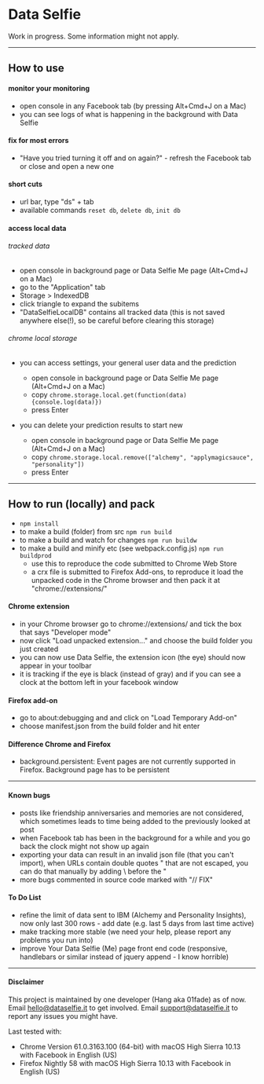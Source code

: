 # Data Selfie

Work in progress. Some information might not apply.

* * *

## How to use

#### monitor your monitoring
- open console in any Facebook tab (by pressing Alt+Cmd+J on a Mac)
- you can see logs of what is happening in the background with Data Selfie

#### fix for most errors
- "Have you tried turning it off and on again?" - refresh the Facebook tab or close and open a new one

#### short cuts
- url bar, type "ds" + tab
- available commands ```reset db```, ```delete db```, ```init db```

#### access local data

###### tracked data
- open console in background page or Data Selfie Me page (Alt+Cmd+J on a Mac)
- go to the "Application" tab
- Storage > IndexedDB
- click triangle to expand the subitems
- "DataSelfieLocalDB" contains all tracked data (this is not saved anywhere else(!), so be careful before clearing this storage)

###### chrome local storage
- you can access settings, your general user data and the prediction
    - open console in background page or Data Selfie Me page (Alt+Cmd+J on a Mac)
    - copy ```chrome.storage.local.get(function(data){console.log(data)})```
    - press Enter

- you can delete your prediction results to start new
    - open console in background page or Data Selfie Me page (Alt+Cmd+J on a Mac)
    - copy ```chrome.storage.local.remove(["alchemy", "applymagicsauce", "personality"])```
    - press Enter

* * *

## How to run (locally) and pack

- ```npm install```
- to make a build (folder) from src ```npm run build```
- to make a build and watch for changes ```npm run buildw```
- to make a build and minify etc (see webpack.config.js) ```npm run buildprod```
    - use this to reproduce the code submitted to Chrome Web Store
    - a crx file is submitted to Firefox Add-ons, to reproduce it load the unpacked code in the Chrome browser and then pack it at "chrome://extensions/"

#### Chrome extension

- in your Chrome browser go to chrome://extensions/ and tick the box that says "Developer mode"
- now click "Load unpacked extension..." and choose the build folder you just created
- you can now use Data Selfie, the extension icon (the eye) should now appear in your toolbar
- it is tracking if the eye is black (instead of gray) and if you can see a clock at the bottom left in your facebook window

#### Firefox add-on

- go to about:debugging and and click on "Load Temporary Add-on"
- choose manifest.json from the build folder and hit enter

#### Difference Chrome and Firefox

- background.persistent: Event pages are not currently supported in Firefox. Background page has to be persistent

* * *

#### Known bugs
- posts like friendship anniversaries and memories are not considered, which sometimes leads to time being added to the previously looked at post
- when Facebook tab has been in the background for a while and you go back the clock might not show up again
- exporting your data can result in an invalid json file (that you can't import), when URLs contain double quotes " that are not escaped, you can do that manually by adding \ before the "
- more bugs commented in source code marked with "// FIX"

#### To Do List
- refine the limit of data sent to IBM (Alchemy and Personality Insights), now only last 300 rows - add date (e.g. last 5 days from last time active)
- make tracking more stable (we need your help, please report any problems you run into)
- improve Your Data Selfie (Me) page front end code (responsive, handlebars or similar instead of jquery append - I know horrible)

* * *

#### Disclaimer

This project is maintained by one developer (Hang aka 01fade) as of now. Email hello@dataselfie.it to get involved. Email support@dataselfie.it to report any issues you might have.

Last tested with:
- Chrome Version 61.0.3163.100 (64-bit) with macOS High Sierra 10.13 with Facebook in English (US)
- Firefox Nightly 58 with macOS High Sierra 10.13 with Facebook in English (US)
